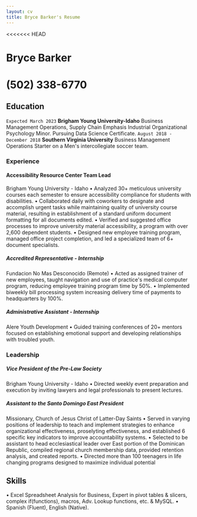 ```yaml
---
layout: cv
title: Bryce Barker's Resume
---
```

<<<<<<< HEAD
# Bryce Barker
(502) 338-6770
=======
## Education
`Expected March 2023`
__Brigham Young University-Idaho__
Business Management Operations, Supply Chain Emphasis 
Industrial Organizational Psychology Minor.
Pursuing Data Science Certificate.
`August 2018 - December 2018`
__Southern Virginia University__
Business Management Operations
Starter on a Men's intercollegiate soccer team.

### Experience
#### Accessibility Resource Center Team Lead
Brigham Young University - Idaho
• Analyzed 30+ meticulous university courses each semester to ensure accessibility compliance for students with disabilities.
• Collaborated daily with coworkers to designate and accomplish urgent tasks while maintaining quality of university course 
material, resulting in establishment of a standard uniform document formatting for all documents edited.
• Verified and suggested office processes to improve university material accessibility, a program with over 2,600 dependent 
students.
• Designed new employee training program, managed office project completion, and led a specialized team of 6+ document 
specialists.
##### Accredited Representative - Internship
Fundacion No Mas Desconocido (Remote)
• Acted as assigned trainer of new employees, taught navigation and use of practice's medical computer program, reducing 
employee training program time by 50%.
• Implemented biweekly bill processing system increasing delivery time of payments to headquarters by 100%.
##### Administrative Assistant - Internship
Alere Youth Development
• Guided training conferences of 20+ mentors focused on establishing emotional support and developing relationships with troubled youth.

### Leadership
##### Vice President of the Pre-Law Society
Brigham Young University - Idaho
• Directed weekly event preparation and execution by inviting lawyers and legal professionals to present lectures.
##### Assistant to the Santo Domingo East President
Missionary, Church of Jesus Christ of Latter-Day Saints
• Served in varying positions of leadership to teach and implement strategies to enhance organizational effectiveness, proselyting 
effectiveness, and established 6 specific key indicators to improve accountability systems.
• Selected to be assistant to head ecclesiastical leader over East portion of the Dominican Republic, compiled regional church 
membership data, provided retention analysis, and created reports.
• Directed more than 100 teenagers in life changing programs designed to maximize individual potential

## Skills
• Excel Spreadsheet Analysis for Business, Expert in pivot tables & slicers, complex if(functions), macros, Adv. Lookup functions, 
etc. & MySQL.
• Spanish (Fluent), English (Native).


<!-- ### Footer

Last updated: May 2013 -->


